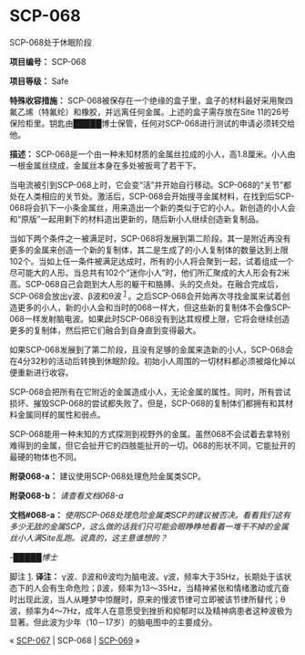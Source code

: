 # SCP-068
                        




SCP-068处于休眠阶段



**项目编号：** SCP-068

**项目等级：** Safe

**特殊收容措施：** SCP-068被保存在一个绝缘的盒子里，盒子的材料最好采用聚四氟乙烯（特氟纶）和橡胶，并远离任何金属。上述的盒子需存放在Site 11的26号保险柜里。钥匙由█████博士保管，任何对SCP-068进行测试的申请必须转交给他。

**描述：** SCP-068是一个由一种未知材质的金属丝拉成的小人，高1.8厘米。小人由一根金属丝绕成，金属丝本身在多处被扳弯了若干下。

当电流被引到SCP-068上时，它会变“活”并开始自行移动。SCP-068的“关节”都处在人类相应的关节处。激活后，SCP-068会开始搜寻金属材料，在找到后SCP-068将会扒下一小条金属丝，用来造出一个新的类似于它的小人。新创造的小人会和“原版”一起用剩下的材料造出更新的，随后新小人继续创造新复制品。

当如下两个条件之一被满足时，SCP-068将发展到第二阶段。其一是附近再没有更多的金属来创造一个新的复制体，其二是生成了的小人复制体的数量达到上限102个。当如上任一条件被满足达成时，所有的小人将会聚到一起，试着组成一个尽可能大的人形。当总共有102个“迷你小人”时，他们所汇聚成的大人形会有2米高。SCP-068自己会跑到大人形的躯干和胳膊、头的交点处。在融合完成后，SCP-068会放出γ波、β波和θ波<sup class='footnoteref'>
 <a shape='rect' class='footnoteref' id='footnoteref-1' href='javascript:;' onclick='WIKIDOT.page.utils.scrollToReference(&apos;footnote-1&apos;)'>1</a>
</sup>。之后SCP-068会开始再次寻找金属来试着创造更多的小人，新的小人会和当时的068一样大，但这些新的复制体不会像SCP-068一样发射脑电波。如果此时SCP-068没有到达其规模上限，它将会继续创造更多的复制体，然后把它们融合到自身直到变得最大。

如果SCP-068发展到了第二阶段，且没有足够的金属来造新的小人，SCP-068会在4分32秒的活动后转换到休眠阶段。初始小人周围的一切材料都必须被熔化掉以便重新进行收容。

SCP-068会把所有在它附近的金属造成小人，无论金属的属性。同时，所有尝试损坏、摧毁SCP-068的尝试都失败了。但是，SCP-068的复制体们都拥有和其材料金属同样的属性和弱点。

SCP-068能用一种未知的方式探测到视野外的金属。虽然068不会试着去拿特别难得到的金属，但它会扯开它的四肢能扯开的一切。068的形状不同，它能扯开的最硬的物体也不同。

**附录068-a：** 建议使用SCP-068处理危险金属类SCP。

**附录068-b：** *请查看文档068-a* 

**文档#068-a：** *使用SCP-068处理危险金属类SCP的建议被否决。看看我们这有多少无敌的金属SCP，这么做的话我们只可能会眼睁睁地看着一堆干不掉的金属丝小人满Site乱跑。说真的，这主意谁想的？* 

*-█████博士* 


脚注
<a shape='rect' href='javascript:;' onclick='WIKIDOT.page.utils.scrollToReference(&apos;footnoteref-1&apos;)'>1</a>. **译注：** γ波、β波和θ波均为脑电波。γ波，频率大于35Hz，长期处于该状态下的人会有生命危险；β波，频率为13～35Hz，当精神紧张和情绪激动或亢奋时出现此波，当人从睡梦中惊醒时，原来的慢波节律可立即被该节律所替代；θ波，频率为4～7Hz，成年人在意愿受到挫折和抑郁时以及精神病患者这种波极为显著。但此波为少年（10－17岁）的脑电图中的主要成分。



« [SCP-067](/scp-067) | SCP-068 | [SCP-069](/scp-069) »





                    